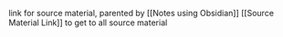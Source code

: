 link for source material, parented by [[Notes using Obsidian]]
[[Source Material Link]] to get to all source material